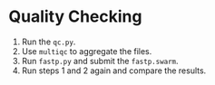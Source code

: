 # Quality Checking
1. Run the `qc.py`.
2. Use `multiqc` to aggregate the files.
3. Run `fastp.py` and submit the `fastp.swarm`.
4. Run steps 1 and 2 again and compare the results.